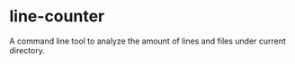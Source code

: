 # line-counter
A command line tool to analyze the amount of lines and files under current directory.
